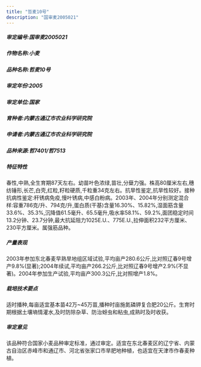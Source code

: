 ```yaml
---
title: "哲麦10号"
description: "国审麦2005021"
---
```

##### 审定编号:国审麦2005021

##### 作物名称:小麦

##### 品种名称:哲麦10号

##### 审定年份:2005

##### 审定单位:国家

##### 育种者:内蒙古通辽市农业科学研究院

##### 申请者:内蒙古通辽市农业科学研究院

##### 品种来源:哲7401/哲7513

##### 特征特性
春性,中熟,全生育期87天左右。幼苗叶色浓绿,苗壮,分蘖力强。株高80厘米左右,穗纺锤形,长芒,白壳,红粒,籽粒硬质,千粒重34克左右。抗旱性鉴定,抗旱性较好。接种抗病性鉴定:秆锈病免疫,慢叶锈病,中感白粉病。2003年、2004年分别测定混合样:容重786克/升、794克/升,蛋白质(干基)含量16.30%、15.82%,湿面筋含量33.6%、35.3%,沉降值61.5毫升、65.5毫升,吸水率58.1%、59.2%,面团稳定时间13.2分钟、23.7分钟,最大抗延阻力1025E.U.、775E.U.,拉伸面积232平方厘米、230平方厘米。属强筋品种。

##### 产量表现
2003年参加东北春麦早熟旱地组区域试验,平均亩产280.6公斤,比对照辽春9号增产9.8%(显著);2004年续试,平均亩产266.2公斤,比对照辽春9号增产2.9%(不显著)。2004年参加生产试验,平均亩产300.3公斤,比对照增产1.8%。

##### 栽培技术要点
适时播种,每亩适宜基本苗42万~45万苗,播种时亩施氮磷钾复合肥20公斤。生育时期根据土壤墒情灌水,及时防除杂草、防治蚜虫和粘虫,成熟时及时收获。

##### 审定意见
该品种符合国家小麦品种审定标准，通过审定。适宜在东北春麦区的辽宁省、内蒙古自治区赤峰市和通辽市、河北省张家口市旱肥地种植，也适宜在天津市作春麦种植。
